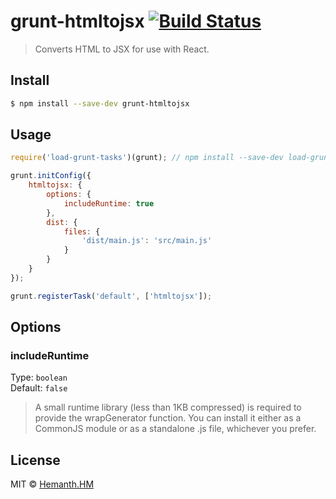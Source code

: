 # grunt-htmltojsx [![Build Status](https://travis-ci.org/hemanth/grunt-htmltojsx.svg?branch=master)](https://travis-ci.org/hemanth/grunt-htmltojsx)

> Converts HTML to JSX for use with React.


## Install

```sh
$ npm install --save-dev grunt-htmltojsx
```


## Usage

```js
require('load-grunt-tasks')(grunt); // npm install --save-dev load-grunt-tasks

grunt.initConfig({
	htmltojsx: {
		options: {
			includeRuntime: true
		},
		dist: {
			files: {
				'dist/main.js': 'src/main.js'
			}
		}
	}
});

grunt.registerTask('default', ['htmltojsx']);
```


## Options

### includeRuntime

Type: `boolean`  
Default: `false`

> A small runtime library (less than 1KB compressed) is required to provide the wrapGenerator function. You can install it either as a CommonJS module or as a standalone .js file, whichever you prefer.


## License

MIT © [Hemanth.HM](http://hemanth.com)
